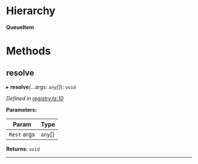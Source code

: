 

# Hierarchy

**QueueItem**

# Methods

<a id="resolve"></a>

##  resolve

▸ **resolve**(...args: *`any`[]*): `void`

*Defined in [registry.ts:10](https://octonion.institute/susytech/js-libs/blob/9aff8ef/packages/contracts/src/registry.ts#L10)*

**Parameters:**

| Param | Type |
| ------ | ------ |
| `Rest` args | `any`[] |

**Returns:** `void`

___

